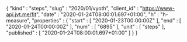 {
  "kind" : "steps",
  "slug" : "2020/01/vyoth",
  "client_id" : "https://www-api.jvt.me/fit",
  "date" : "2020-01-24T08:00:01.697+01:00",
  "h" : "h-measure",
  "properties" : {
    "start" : [ "2020-01-23T00:00:00Z" ],
    "end" : [ "2020-01-24T00:00:00Z" ],
    "num" : [ "6895" ],
    "unit" : [ "steps" ],
    "published" : [ "2020-01-24T08:00:01.697+01:00" ]
  }
}
